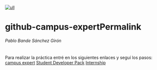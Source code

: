 [![ull](https://www.ull.es/portal/noticias/wp-content/uploads/sites/13/2018/06/ull_color_horizontal.jpg)](https://nodesource.com/products/nsolid)
# github-campus-expertPermalink
###### Pablo Bande Sánchez Girón
#
#
Para realizar la práctica entré en los siguientes enlaces y seguí los pasos:
[campus expert](https://githubcampus.expert/training)
[Student Developer Pack](https://education.github.com/pack)
[Internship](https://internships.github.com/)